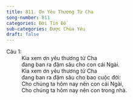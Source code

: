 ```yaml
---
title: 811. Ơn Yêu Thương Từ Cha
song-number: 811
categories: Đời Tín Đồ
sub-categories: Được Chúa Yêu
draft: false
---
```

<dl><dt>Câu 1:</dt><dd data-verse="1">Kìa xem ơn yêu thương từ Cha <br/>đang ban ra đậm sâu cho con cái Ngài. <br/>Kìa xem ơn yêu thương từ Cha <br/>đang ban ra đậm sâu cho bao cuộc đời: <br/>Cho chúng ta hôm nay nên con cái Ngài, <br/>Cho chúng ta hôm nay nên con trong nhà. </dd></dl>